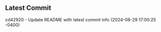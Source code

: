 
## Latest Commit
cd42920 - Update README with latest commit info (2024-08-29 17:00:25 -0400) <Yunxi-Zhou>
